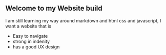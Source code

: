 ## Welcome to my Website build

I am still learning my way around markdown and html css and javascript, I want a website that is

- Easy to navigate
- strong in indenity
- has a good UX design
